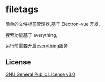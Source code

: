 # filetags

简单的文件标签管理器,基于 Electron-vue 开发,

搜索功能基于 everything,

运行前需要开启[everything](www.voidtools.com)服务

## License

[GNU General Public License v3.0](LICENSE)
